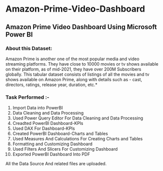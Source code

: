 # Amazon-Prime-Video-Dashboard

## Amazon Prime Video Dashboard Using Microsoft Power BI

### About this Dataset: 
  Amazon Prime is another one of the most popular media and video streaming platforms. They have close to 10000 movies or tv shows available on their platform, as of mid-2021, they have over 200M Subscribers globally. This tabular dataset consists of listings of all the movies and tv shows available on Amazon Prime, along with details such as - cast, directors, ratings, release year, duration, etc.*

### Task Performed :-
  1. Import Data into PowerBI
  2. Data Cleaning and Data Processing
  3. Used Power Query Editor For Data Cleaning and Data Processing
  4. Creadted PowerBI Dashboard-KPIs
  5. Used DAX For Dashboard-KPIs
  6. Created PowerBI Dashboard-Charts and Tables
  7. Used Measures And Calculations For Creating Charts and Tables
  8. Formatting and Customizing Dashboard
  9. Used Filters And Slicers For Customizing Dashboard
  10. Exported PowerBI Dashboard Into PDF

All the Data Source And related files are uploaded.






